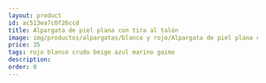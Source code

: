 ```yaml
---
layout: product
id: ac513ea7c0f26ccd
title: Alpargata de piel plana con tira al talón
image: img/productos/alpargatas/blanco y rojo/Alpargata de piel plana con tira al talón=35 =rojo blanco crudo beige azul marino gaimo.webp
price: 35 
tags: rojo blanco crudo beige azul marino gaimo
description: 
order: 0
---
```

